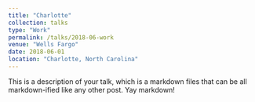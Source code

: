 ```yaml
---
title: "Charlotte"
collection: talks
type: "Work"
permalink: /talks/2018-06-work
venue: "Wells Fargo"
date: 2018-06-01
location: "Charlotte, North Carolina"
---
```


This is a description of your talk, which is a markdown files that can be all markdown-ified like any other post. Yay markdown!
